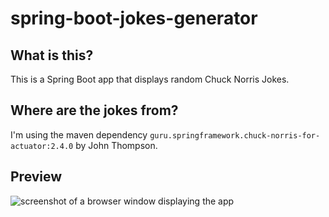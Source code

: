 # spring-boot-jokes-generator

## What is this?
This is a Spring Boot app that displays random Chuck Norris Jokes.

## Where are the jokes from?
I'm using the maven dependency `guru.springframework.chuck-norris-for-actuator:2.4.0` by John Thompson.

## Preview
![screenshot of a browser window displaying the app](https://i.imgur.com/YOXKCEz.png)
